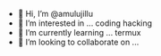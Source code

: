 - 👋 Hi, I’m @amulujillu
- 👀 I’m interested in ... coding hacking
- 🌱 I’m currently learning ... termux
- 💞️ I’m looking to collaborate on ...

<!---
amulujillu/amulujillu is a ✨ special ✨ repository because its `README.md` (this file) appears on your GitHub profile.
You can click the Preview link to take a look at your changes.
--->
